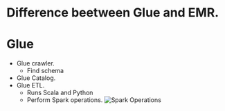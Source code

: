 # Difference beetween Glue and EMR.

# Glue
- Glue crawler.
    - Find schema
- Glue Catalog.
- Glue ETL.
    - Runs Scala and Python
    - Perform Spark operations.
![Spark Operations]()

